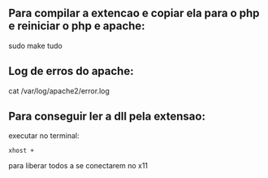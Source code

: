 ## Para compilar a extencao e copiar ela para o php e reiniciar o php e apache:

sudo make tudo


## Log de erros do apache:

cat /var/log/apache2/error.log


## Para conseguir ler a dll pela extensao:

executar no terminal: 

`xhost +` 

para liberar todos a se conectarem no x11
